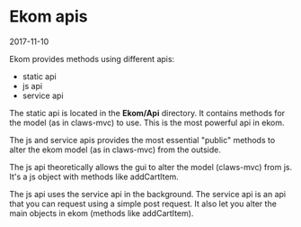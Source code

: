 Ekom apis
==================
2017-11-10



Ekom provides methods using different apis:

- static api
- js api
- service api


The static api is located in the **Ekom/Api** directory.
It contains methods for the model (as in claws-mvc) to use.
This is the most powerful api in ekom.


The js and service apis provides the most essential "public" methods
to alter the ekom model (as in claws-mvc) from the outside. 

The js api theoretically allows the gui to alter the model (claws-mvc)
from js.
It's a js object with methods like addCartItem.


The js api uses the service api in the background.
The service api is an api that you can request using a simple post request.
It also let you alter the main objects in ekom (methods like addCartItem).










